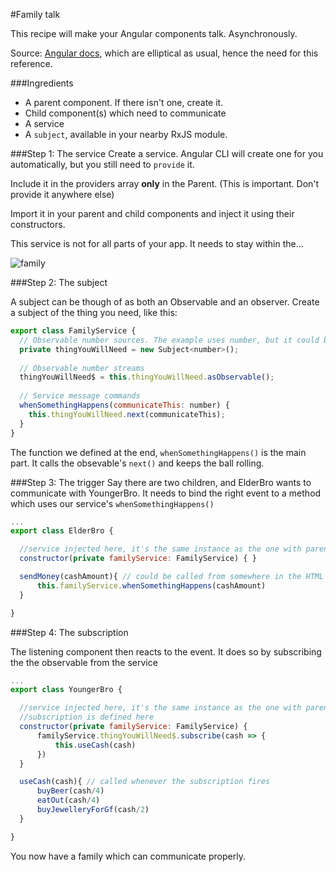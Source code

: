 #Family talk

This recipe will make your Angular components talk. Asynchronously.

Source: [Angular docs](https://angular.io/docs/ts/latest/cookbook/component-communication.html#!#bidirectional-service), which are elliptical as usual, hence the need for this reference.

###Ingredients
- A parent component. If there isn't one, create it.
- Child component(s) which need to communicate
- A service
- A `subject`, available in your nearby RxJS module.

###Step 1: The service
Create a service. Angular CLI will create one for you automatically, but you still need to `provide` it. 

Include it in the providers array **only** in the Parent. (This is important. Don't provide it anywhere else)

Import it in your parent and child components and inject it using their constructors.

This service is not for all parts of your app. It needs to stay within the...

![family](https://cdn.meme.am/cache/instances/folder487/22720487.jpg)


###Step 2: The subject

A subject can be though of as both an Observable and an observer.
Create a subject of the thing you need, like this:

```javascript
export class FamilyService {
  // Observable number sources. The example uses number, but it could be anything
  private thingYouWillNeed = new Subject<number>();
  
  // Observable number streams
  thingYouWillNeed$ = this.thingYouWillNeed.asObservable();
  
  // Service message commands  
  whenSomethingHappens(communicateThis: number) {
    this.thingYouWillNeed.next(communicateThis);
  }
}

```
The function we defined at the end, `whenSomethingHappens()` is the main part. It calls the obsevable's `next()` and keeps the ball rolling.


###Step 3: The trigger
Say there are two children, and ElderBro wants to communicate with YoungerBro. 
It needs to bind the right event to a method which uses our service's `whenSomethingHappens()`

```javascript
...
export class ElderBro {

  //service injected here, it's the same instance as the one with parent
  constructor(private familyService: FamilyService) { } 

  sendMoney(cashAmount){ // could be called from somewhere in the HTML Template
      this.familyService.whenSomethingHappens(cashAmount)
  }

}
```

###Step 4: The subscription

The listening component then reacts to the event. It does so by subscribing the the observable from the service

```javascript
...
export class YoungerBro {

  //service injected here, it's the same instance as the one with parent
  //subscription is defined here
  constructor(private familyService: FamilyService) {
      familyService.thingYouWillNeed$.subscribe(cash => {
          this.useCash(cash)
      })
  } 

  useCash(cash){ // called whenever the subscription fires
      buyBeer(cash/4)
      eatOut(cash/4)
      buyJewelleryForGf(cash/2)
  }

}
```

You now have a family which can communicate properly.



